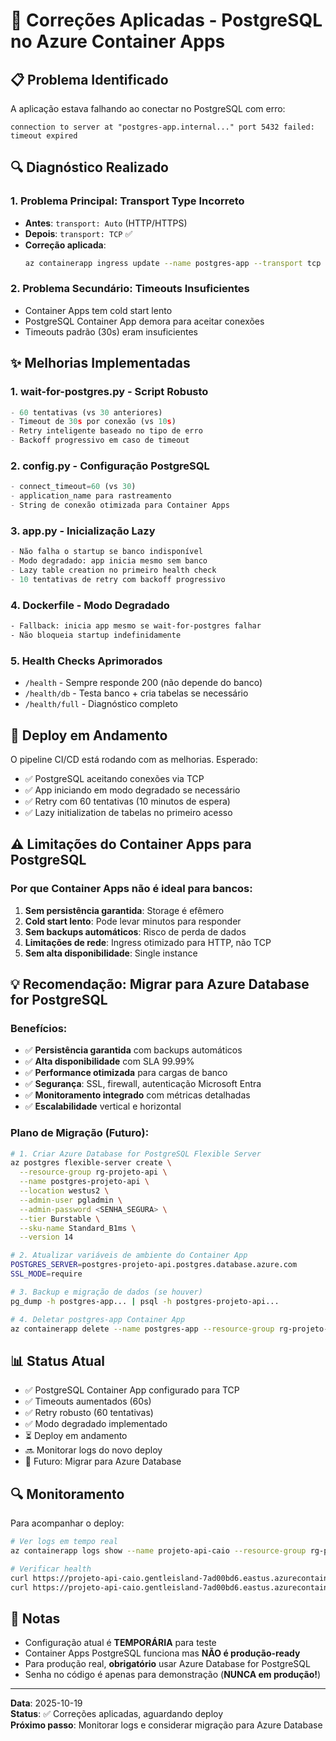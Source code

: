 # 🔧 Correções Aplicadas - PostgreSQL no Azure Container Apps

## 📋 Problema Identificado

A aplicação estava falhando ao conectar no PostgreSQL com erro:
```
connection to server at "postgres-app.internal..." port 5432 failed: timeout expired
```

## 🔍 Diagnóstico Realizado

### 1. **Problema Principal: Transport Type Incorreto**
- **Antes**: `transport: Auto` (HTTP/HTTPS)
- **Depois**: `transport: TCP` ✅
- **Correção aplicada**: 
  ```bash
  az containerapp ingress update --name postgres-app --transport tcp
  ```

### 2. **Problema Secundário: Timeouts Insuficientes**
- Container Apps tem cold start lento
- PostgreSQL Container App demora para aceitar conexões
- Timeouts padrão (30s) eram insuficientes

## ✨ Melhorias Implementadas

### 1. **wait-for-postgres.py** - Script Robusto
```python
- 60 tentativas (vs 30 anteriores)
- Timeout de 30s por conexão (vs 10s)
- Retry inteligente baseado no tipo de erro
- Backoff progressivo em caso de timeout
```

### 2. **config.py** - Configuração PostgreSQL
```python
- connect_timeout=60 (vs 30)
- application_name para rastreamento
- String de conexão otimizada para Container Apps
```

### 3. **app.py** - Inicialização Lazy
```python
- Não falha o startup se banco indisponível
- Modo degradado: app inicia mesmo sem banco
- Lazy table creation no primeiro health check
- 10 tentativas de retry com backoff progressivo
```

### 4. **Dockerfile** - Modo Degradado
```bash
- Fallback: inicia app mesmo se wait-for-postgres falhar
- Não bloqueia startup indefinidamente
```

### 5. **Health Checks Aprimorados**
- `/health` - Sempre responde 200 (não depende do banco)
- `/health/db` - Testa banco + cria tabelas se necessário
- `/health/full` - Diagnóstico completo

## 🚀 Deploy em Andamento

O pipeline CI/CD está rodando com as melhorias. Esperado:
- ✅ PostgreSQL aceitando conexões via TCP
- ✅ App iniciando em modo degradado se necessário
- ✅ Retry com 60 tentativas (10 minutos de espera)
- ✅ Lazy initialization de tabelas no primeiro acesso

## ⚠️ Limitações do Container Apps para PostgreSQL

### Por que Container Apps não é ideal para bancos:

1. **Sem persistência garantida**: Storage é efêmero
2. **Cold start lento**: Pode levar minutos para responder
3. **Sem backups automáticos**: Risco de perda de dados
4. **Limitações de rede**: Ingress otimizado para HTTP, não TCP
5. **Sem alta disponibilidade**: Single instance

## 💡 Recomendação: Migrar para Azure Database for PostgreSQL

### Benefícios:
- ✅ **Persistência garantida** com backups automáticos
- ✅ **Alta disponibilidade** com SLA 99.99%
- ✅ **Performance otimizada** para cargas de banco
- ✅ **Segurança**: SSL, firewall, autenticação Microsoft Entra
- ✅ **Monitoramento integrado** com métricas detalhadas
- ✅ **Escalabilidade** vertical e horizontal

### Plano de Migração (Futuro):

```bash
# 1. Criar Azure Database for PostgreSQL Flexible Server
az postgres flexible-server create \
  --resource-group rg-projeto-api \
  --name postgres-projeto-api \
  --location westus2 \
  --admin-user pgladmin \
  --admin-password <SENHA_SEGURA> \
  --tier Burstable \
  --sku-name Standard_B1ms \
  --version 14

# 2. Atualizar variáveis de ambiente do Container App
POSTGRES_SERVER=postgres-projeto-api.postgres.database.azure.com
SSL_MODE=require

# 3. Backup e migração de dados (se houver)
pg_dump -h postgres-app... | psql -h postgres-projeto-api...

# 4. Deletar postgres-app Container App
az containerapp delete --name postgres-app --resource-group rg-projeto-api
```

## 📊 Status Atual

- ✅ PostgreSQL Container App configurado para TCP
- ✅ Timeouts aumentados (60s)
- ✅ Retry robusto (60 tentativas)
- ✅ Modo degradado implementado
- ⏳ Deploy em andamento
- 🔜 Monitorar logs do novo deploy
- 🔮 Futuro: Migrar para Azure Database

## 🔍 Monitoramento

Para acompanhar o deploy:
```bash
# Ver logs em tempo real
az containerapp logs show --name projeto-api-caio --resource-group rg-projeto-api --follow

# Verificar health
curl https://projeto-api-caio.gentleisland-7ad00bd6.eastus.azurecontainerapps.io/health
curl https://projeto-api-caio.gentleisland-7ad00bd6.eastus.azurecontainerapps.io/health/db
```

## 📝 Notas

- Configuração atual é **TEMPORÁRIA** para teste
- Container Apps PostgreSQL funciona mas **NÃO é produção-ready**
- Para produção real, **obrigatório** usar Azure Database for PostgreSQL
- Senha no código é apenas para demonstração (**NUNCA em produção!**)

---

**Data**: 2025-10-19  
**Status**: ✅ Correções aplicadas, aguardando deploy  
**Próximo passo**: Monitorar logs e considerar migração para Azure Database
